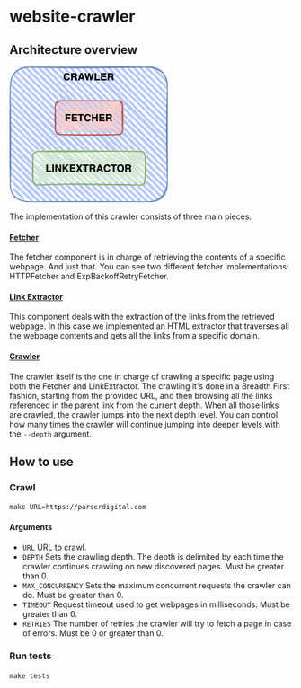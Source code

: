 # website-crawler

## Architecture overview
![Basic architecture](assets/crawler-architecture.png)

The implementation of this crawler consists of three main pieces.

#### [Fetcher](pkg/fetcher)
The fetcher component is in charge of retrieving the contents of a specific webpage. And just that.
You can see two different fetcher implementations: HTTPFetcher and ExpBackoffRetryFetcher.

#### [Link Extractor](pkg/linkextractor)
This component deals with the extraction of the links from the retrieved webpage. 
In this case we implemented an HTML extractor that traverses all the webpage contents and gets all the links from a specific domain.

#### [Crawler](pkg/crawler)
The crawler itself is the one in charge of crawling a specific page using both the Fetcher and LinkExtractor.
The crawling it's done in a Breadth First fashion, starting from the provided URL, and then browsing all the links referenced in the parent link from the current depth. 
When all those links are crawled, the crawler jumps into the next depth level. You can control how many times the crawler will continue jumping into deeper levels with the
`--depth` argument.

## How to use

### Crawl
```shell
make URL=https://parserdigital.com
```

#### Arguments
- `URL` URL to crawl.
- `DEPTH` Sets the crawling depth. The depth is delimited by each time the crawler continues crawling on new discovered pages. Must be greater than 0.
- `MAX_CONCURRENCY` Sets the maximum concurrent requests the crawler can do. Must be greater than 0.
- `TIMEOUT` Request timeout used to get webpages in milliseconds. Must be greater than 0.
- `RETRIES` The number of retries the crawler will try to fetch a page in case of errors. Must be 0 or greater than 0.

### Run tests
```shell
make tests
```

